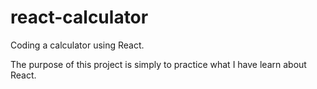 # react-calculator

Coding a calculator using React.

The purpose of this project is simply to practice what I have learn about React.